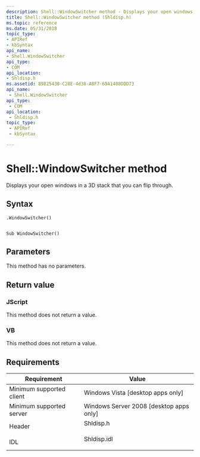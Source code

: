 ```yaml
---
description: Shell::WindowSwitcher method - Displays your open windows in a 3D stack that you can flip through.
title: Shell::WindowSwitcher method (Shldisp.h)
ms.topic: reference
ms.date: 05/31/2018
topic_type: 
- APIRef
- kbSyntax
api_name: 
- Shell.WindowSwitcher
api_type: 
- COM
api_location: 
- Shldisp.h
ms.assetid: 89825430-C28E-4d38-A8F7-69A1408DDD73
api_name: 
 - Shell.WindowSwitcher
api_type: 
 - COM
api_location: 
 - Shldisp.h
topic_type: 
 - APIRef
 - kbSyntax

---
```


# Shell::WindowSwitcher method

Displays your open windows in a 3D stack that you can flip through.

## Syntax


```JScript
.WindowSwitcher()
```


```VB

Sub WindowSwitcher()
```





## Parameters

This method has no parameters.

## Return value

### JScript

This method does not return a value.

### VB

This method does not return a value.

## Requirements



| Requirement | Value |
|-------------------------------------|----------------------------------------------------------------------------------------|
| Minimum supported client<br/> | Windows Vista \[desktop apps only\]<br/>                                         |
| Minimum supported server<br/> | Windows Server 2008 \[desktop apps only\]<br/>                                   |
| Header<br/>                   | <dl> <dt>Shldisp.h</dt> </dl>   |
| IDL<br/>                      | <dl> <dt>Shldisp.idl</dt> </dl> |



 

 




